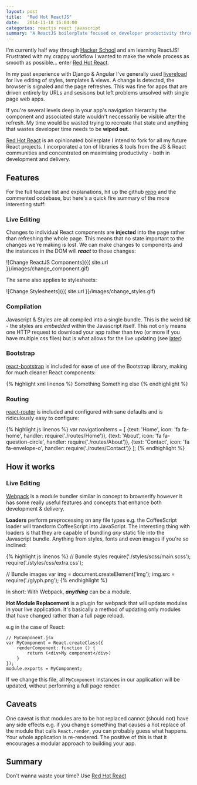 ```yaml
---
layout: post
title:  "Red Hot ReactJS"
date:   2014-11-18 15:04:00
categories: reactjs react javascript
summary: "A ReactJS boilerplate focused on developer productivity through live editing"
---
```


I'm currently half way through [Hacker School](http://hackerschool.com) and am learning ReactJS! Frustrated with my crappy workflow I wanted to make the whole process as smooth as possible... enter [Red Hot React](http://mtford.co.uk/red-hot-react).

In my past experience with Django & Angular I've generally used [livereload](#) for live editing of styles, templates & views. A change is detected, the browser is signaled and the page refreshes. This was fine for apps that are driven entirely by URLs and sesisons but left problems unsolved with single page web apps.

If you're several levels deep in your app's navigation hierarchy the component and associated state wouldn't neccessarily be visible after the refresh. My time would be wasted trying to recreate that state and anything that wastes developer time needs to be **wiped out**.

[Red Hot React](http://mtford90.github.io/red-hot-react) is an opinionated boilerplate I intend to fork for all my future React projects. I incorporated a ton of libraries & tools from the JS & React communities and concentrated on maximising productivity - both in development and delivery.

## Features

For the full feature list and explanations, hit up the github [repo](http://mtford90.github.io/red-hot-react) and the commented codebase, but here's a quick fire summary of the more interesting stuff:

### Live Editing

Changes to individual React components are **injected** into the page rather than refreshing the whole page. This means that no state important to the changes we're making is lost. We can make changes to components and the instances in the DOM will ***react*** to those changes:

![Change ReactJS Components]({{ site.url }}/images/change_component.gif)

The same also applies to stylesheets:

![Change Stylesheets]({{ site.url }}/images/change_styles.gif)

### Compilation 

Javascript & Styles are all compiled into a single bundle. This is the weird bit - the styles are *embedded* within the Javascript itself. This not only means one HTTP request to download your app rather than two (or more if you have multiple css files) but is what allows for the live updating (see [later](#how-live-editing-works))

### Bootstrap

[react-bootstrap](react-bootstrap.github.io/) is included for ease of use of the Bootstrap library, making for much cleaner React components:

{% highlight xml linenos %}
<Row>
    <Col sm="4" md="6">
        Something
    </Col>
    <Col sm="4" md="6">
        Something else
    </Col>
</Row>
{% endhighlight %}

### Routing

[react-router](https://github.com/rackt/react-router) is included and configured with sane defaults and is ridiculously easy to configure: 

{% highlight js linenos %}
var navigationItems = [
    {text: 'Home', icon: 'fa fa-home', handler: require('./routes/Home')},
    {text: 'About', icon: 'fa fa-question-circle', handler: require('./routes/About')},
    {text: 'Contact', icon: 'fa fa-envelope-o', handler: require('./routes/Contact')}
];
{% endhighlight %}

## How it works

<a id="how-live-editing-works"></a>

### Live Editing

[Webpack](http://webpack.github.io/) is a module bundler similar in concept to browserify however it has some really useful features and concepts that enhance both development & delivery.

**Loaders** perform preprocessing on any file types e.g. the CoffeeScript loader will transform CoffeeScript into JavaScript. The interesting thing with loaders is that they are capable of bundling *any* static file into the Javascript bundle. Anything from styles, fonts and even images if you're so inclined:

{% highlight js linenos %}
// Bundle styles
require('./styles/scss/main.scss');
require('./styles/css/extra.css');

// Bundle images
var img = document.createElement('img');
img.src = require('./glyph.png');
{% endhighlight %}

In short: With Webpack, ***anything*** can be a module.

**Hot Module Replacement** is a plugin for webpack that will update modules in your live application. It's basically a method of updating only modules that have changed rather than a full page reload.

e.g in the case of React:

```
// MyComponent.jsx
var MyComponent = React.createClass({
    renderComponent: function () {
        return (<div>My component</div>)
    } 
});
module.exports = MyComponent;
```

If we change this file, all `MyComponent` instances in our application will be updated, without performing a full page render. 

## Caveats

One caveat is that modules are to be hot replaced cannot (should not) have any side effects e.g. if you change something that causes a hot replace of the module that calls `React.render`, you can probably guess what happens. Your whole application is re-rendered. The positive of this is that it encourages a modular approach to building your app.

## Summary

Don't wanna waste your time? Use [Red Hot React](http://mtford90.github.io/red-hot-react)